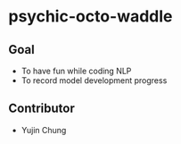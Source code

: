 # psychic-octo-waddle

## Goal
- To have fun while coding NLP
- To record model development progress

## Contributor
- Yujin Chung
